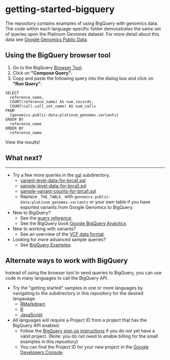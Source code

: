 # getting-started-bigquery

The repository contains examples of using BigQuery with
genomics data. The code within each language-specific folder demonstrates the
same set of queries upon the Platinum Genomes dataset.  For more detail about
this data see [Google Genomics Public Data](https://cloud.google.com/genomics/data/platinum-genomes).

## Using the BigQuery browser tool

1. Go to the BigQuery [Browser Tool](https://bigquery.cloud.google.com/table/genomics-public-data:platinum_genomes.variants).
1. Click on **"Compose Query"**.
1. Copy and paste the following query into the dialog box and click on **"Run Query"**:
```
SELECT
  reference_name,
  COUNT(reference_name) AS num_records,
  COUNT(call.call_set_name) AS num_calls
FROM
  [genomics-public-data:platinum_genomes.variants]
GROUP BY
  reference_name
ORDER BY
  reference_name
```
View the results!

## What next?
----------
  * Try a few more queries in the [sql](./sql) subdirectory.
    + [variant-level-data-for-brca1.sql](./sql/variant-level-data-for-brca1.sql)
    + [sample-level-data-for-brca1.sql](./sql/sample-level-data-for-brca1.sql)
    + [sample-variant-counts-for-brca1.sql](./sql/sample-variant-counts-for-brca1.sql)
    + Replace `_THE_TABLE_` with `genomics-public-data:platinum_genomes.variants` or your own table if you have exported variants from Google Genomics to BigQuery.
  * New to BigQuery?
    + See the [query reference](https://cloud.google.com/bigquery/query-reference).
    + See the BigQuery book [Google BigQuery Analytics](http://www.wiley.com/WileyCDA/WileyTitle/productCd-1118824822.html)
  * New to working with variants?
    + See an overview of the [VCF data format](http://vcftools.sourceforge.net/VCF-poster.pdf).
  * Looking for more advanced sample queries?
    + See [BigQuery Examples](https://github.com/googlegenomics/bigquery-examples).

Alternate ways to work with BigQuery
--------------------------------------

Instead of using the browser tool to send queries to BigQuery, you can use code in many languages to call the BigQuery API.

* Try the "getting started" samples in one or more languages by navigating to the subdirectory in this repository for the desired langauage:
  + [RMarkdown](./RMarkdown)
  + [R](./R)
  + [JavaScript](./javascript)
* All languages will require a Project ID from a project that has the BigQuery API enabled.
  + Follow the [BigQuery sign up instructions](https://cloud.google.com/bigquery/sign-up) if you do not yet have a valid project.  (Note: you do not need to enable billing for the small examples in this repository)
  + You can find the Project ID for your new project in the
  [Google Developers Console](https://console.developers.google.com).


